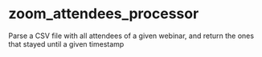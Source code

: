# zoom_attendees_processor
Parse a CSV file with all attendees of a given webinar, and return the ones that stayed until a given timestamp
